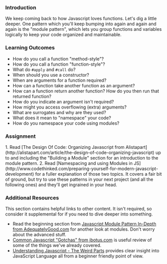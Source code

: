 ### Introduction
We keep coming back to how Javascript loves functions.  Let's dig a little deeper.  One pattern which you'll keep bumping into again and again and again is the "module pattern", which lets you group functions and variables logically to keep your code organized and maintainable.

### Learning Outcomes

* How do you call a function "method-style"?
* How do you call a function "function-style"?
* What do `#apply` and `#call` do?
* When should you use a constructor?
* When are arguments for a function required?
* How can a function take another function as an argument?
* How can a function return another function?  How do you then run that returned function?
* How do you indicate an argument isn't required?
* How might you access overflowing (extra) arguments?
* What are surrogates and why are they used?
* What does it mean to "namespace" your code?
* How do you namespace your code using modules?

### Assignment

<div class="lesson-content__panel" markdown="1">
1. Read  [The Design Of Code: Organizing Javascript from Alistapart](http://alistapart.com/article/the-design-of-code-organizing-javascript) up to and including the "Building a Module" section for an introduction to the module pattern.
2. Read [Namespacing and using Modules in JS](http://www.codethinked.com/preparing-yourself-for-modern-javascript-development) for a fuller explanation of those two topics.  It covers a fair bit of ground, but try to use these patterns in your next project (and all the following ones) and they'll get ingrained in your head.
</div>

### Additional Resources
This section contains helpful links to other content. It isn't required, so consider it supplemental for if you need to dive deeper into something.

* Read the beginning section from [Javascript Module Pattern In-Depth from AdequatelyGood.com](http://www.adequatelygood.com/2010/3/JavaScript-Module-Pattern-In-Depth) for another look at modules.  Don't worry about the advanced stuff.
* [Common Javascript "Gotchas" from jbotus.com](http://www.jblotus.com/2013/01/13/common-javascript-gotchas/) is useful review of some of the things we've already covered.
* [Understanding Javascript - The Weird Parts](https://github.com/SOSANA/All-Things-Javascript/tree/master/javascript-Understanding-the-Weird-Parts) provides clear insight into JavaScript Language all from a beginner friendly point of view.
